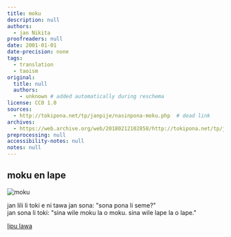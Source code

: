 ```yaml
---
title: moku
description: null
authors:
  - jan Nikita
proofreaders: null
date: 2001-01-01
date-precision: none
tags:
  - translation
  - taoism
original:
  title: null
  authors:
    - unknown # added automatically during reschema
license: CC0 1.0
sources:
  - http://tokipona.net/tp/janpije/nasinpona-moku.php  # dead link
archives:
  - https://web.archive.org/web/20180212102858/http://tokipona.net/tp/janpije/nasinpona-moku.php
preprocessing: null
accessibility-notes: null
notes: null
---
```


## moku en lape

![moku](https://web.archive.org/web/20180212102858im_/http://tokipona.net/tp/janpije/texts/nasinpona/moku.png)

jan lili li toki e ni tawa jan sona: "sona pona li seme?"  \
jan sona li toki: "sina wile moku la o moku. sina wile lape la o lape." 

[lipu lawa](./nasin-pona-nasin.md)
